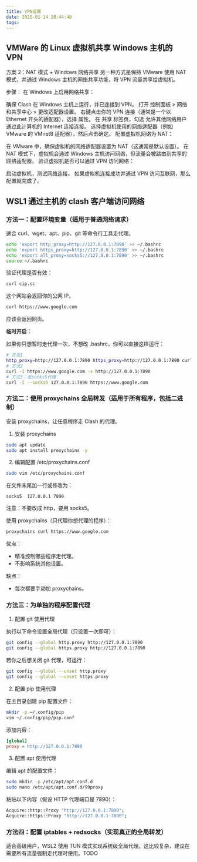 ```yaml
---
title: VPN设置
date: 2025-01-14 20:44:40
tags:
---
```


## VMWare 的 Linux 虚拟机共享 Windows 主机的 VPN

方案 2：NAT 模式 + Windows 网络共享
另一种方式是保持 VMware 使用 NAT 模式，并通过 Windows 主机的网络共享功能，将 VPN 流量共享给虚拟机。

步骤：
在 Windows 上启用网络共享：

确保 Clash 在 Windows 主机上运行，并已连接到 VPN。
打开 控制面板 > 网络和共享中心 > 更改适配器设置。
右键点击你的 VPN 连接（通常是一个以 Ethernet 开头的适配器），选择 属性。
在 共享 标签页，勾选 允许其他网络用户通过此计算机的 Internet 连接连接。
选择虚拟机使用的网络适配器（例如 VMware 的 VMnet8 适配器），然后点击确定。
配置虚拟机网络为 NAT：

在 VMware 中，确保虚拟机的网络适配器设置为 NAT（这通常是默认设置）。
在 NAT 模式下，虚拟机会通过 Windows 主机访问网络，但流量会被路由到共享的网络适配器。
验证虚拟机是否可以通过 VPN 访问网络：

启动虚拟机，测试网络连接。
如果虚拟机连接成功并通过 VPN 访问互联网，那么配置就完成了。

## WSL1 通过主机的 clash 客户端访问网络

### 方法一：配置环境变量（适用于普通网络请求）

适合 curl、wget、apt、pip、git 等命令行工具走代理。

```bash
echo 'export http_proxy=http://127.0.0.1:7890' >> ~/.bashrc
echo 'export https_proxy=http://127.0.0.1:7890' >> ~/.bashrc
echo 'export all_proxy=socks5://127.0.0.1:7890' >> ~/.bashrc
source ~/.bashrc
```

验证代理是否有效：

```bash
curl cip.cc
```

这个网站会返回你的公网 IP。

```bash
curl https://www.google.com
```

应该会返回网页。

**临时开启：**

如果你只想暂时走代理一次，不想改 .bashrc，你可以直接这样运行：

```bash
# 方法1
http_proxy=http://127.0.0.1:7890 https_proxy=http://127.0.0.1:7890 curl https://www.google.com
# 方法2
curl -I https://www.google.com -x http://127.0.0.1:7890
# 方法3：走socks5代理
curl -I --socks5 127.0.0.1:7890 https://www.google.com
```


### 方法二：使用 proxychains 全局转发（适用于所有程序，包括二进制）

安装 proxychains，让任意程序走 Clash 的代理。

1. 安装 proxychains

```bash
sudo apt update
sudo apt install proxychains -y
```

2. 编辑配置 /etc/proxychains.conf

```bash
sudo vim /etc/proxychains.conf
```

在文件末尾加一行或修改为：

```nginx
socks5  127.0.0.1 7890
```

注意：不要改成 http，要用 socks5。

使用 proxychains（只代理你想代理的程序）：

```bash
proxychains curl https://www.google.com
```

优点：

- 精准控制哪些程序走代理。
- 不影响系统其他设置。

缺点：

- 每次都要手动加 proxychains。


### 方法三：为单独的程序配置代理

1. 配置 git 使用代理

执行以下命令设置全局代理（只设置一次即可）：

```bash
git config --global http.proxy http://127.0.0.1:7890
git config --global https.proxy http://127.0.0.1:7890
```

若你之后想关闭 git 代理，可运行：

```bash
git config --global --unset http.proxy
git config --global --unset https.proxy
```

2. 配置 pip 使用代理

在主目录创建 pip 配置文件：

```bash
mkdir -p ~/.config/pip
vim ~/.config/pip/pip.conf
```

添加内容：

```ini
[global]
proxy = http://127.0.0.1:7890
```

3. 配置 apt 使用代理

编辑 apt 的配置文件：

```bash
sudo mkdir -p /etc/apt/apt.conf.d
sudo nano /etc/apt/apt.conf.d/99proxy
```

粘贴以下内容（假设 HTTP 代理端口是 7890）：

```bash
Acquire::http::Proxy "http://127.0.0.1:7890";
Acquire::https::Proxy "http://127.0.0.1:7890";
```


### 方法四：配置 iptables + redsocks（实现真正的全局转发）

适合高级用户，WSL2 使用 TUN 模式实现系统级全局代理。这比较复杂，建议在需要所有流量强制走代理时使用。TODO
